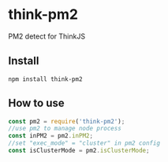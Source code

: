 # think-pm2

PM2 detect for ThinkJS

## Install

```
npm install think-pm2
```

## How to use

```js
const pm2 = require('think-pm2');
//use pm2 to manage node process
const inPM2 = pm2.inPM2; 
//set "exec_mode" = "cluster" in pm2 config
const isClusterMode = pm2.isClusterMode; 
```